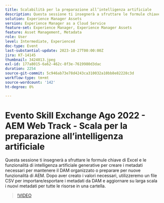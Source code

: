 ```yaml
---
title: Scalabilità per la preparazione all’intelligenza artificiale
description: Questa sessione ti insegnerà a sfruttare le formule chiave di Excel e le funzionalità di intelligenza artificiale generative per creare i metadati necessari per mantenere il DAM organizzato o preparare per nuove funzionalità di AEM. Dopo aver creato i valori necessari, utilizzeremo un file CSV per importare/esportare i metadati da DAM e aggiornare su larga scala i nuovi metadati per tutte le risorse in una cartella.
solution: Experience Manager Assets
version: Experience Manager as a Cloud Service
feature-set: Experience Manager, Experience Manager Assets
feature: Asset Management, Metadata
role: User
level: Intermediate, Experienced
doc-type: Event
last-substantial-update: 2023-10-27T00:00:00Z
jira: KT-14145
thumbnail: 3424013.jpeg
exl-id: 177a8015-6a62-462c-8f3e-7619980d3dac
duration: 2254
source-git-commit: 5c946ab73e78d4243ca310032a10bb8e82228c3d
workflow-type: tm+mt
source-wordcount: '142'
ht-degree: 0%

---
```


# Evento Skill Exchange Ago 2022 - AEM Web Track - Scala per la preparazione all’intelligenza artificiale

Questa sessione ti insegnerà a sfruttare le formule chiave di Excel e le funzionalità di intelligenza artificiale generative per creare i metadati necessari per mantenere il DAM organizzato o preparare per nuove funzionalità di AEM. Dopo aver creato i valori necessari, utilizzeremo un file CSV per importare/esportare i metadati da DAM e aggiornare su larga scala i nuovi metadati per tutte le risorse in una cartella.

>[!VIDEO](https://video.tv.adobe.com/v/3424013/?learn=on)
